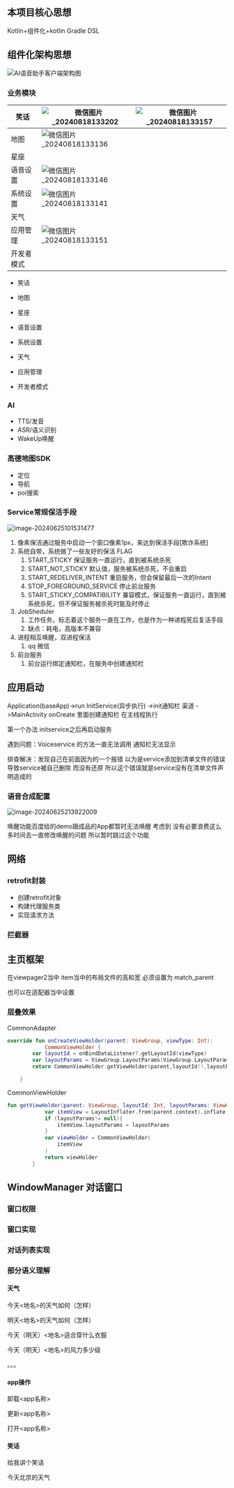 ## 本项目核心思想

Kotlin+组件化+kotlin Gradle DSL

## 组件化架构思想

![AI语音助手客户端架构图](https://cdn.jsdelivr.net/gh/mlf0214/blogImage@main/img/202406261058116.png)

### 业务模块

| 笑话       | ![微信图片_20240818133202](https://cdn.jsdelivr.net/gh/mlf0214/blogImage@main/img/202408181337458.jpg) | ![微信图片_20240818133157](https://cdn.jsdelivr.net/gh/mlf0214/blogImage@main/img/202408181337315.jpg) |
| ---------- | ------------------------------------------------------------ | ------------------------------------------------------------ |
| 地图       | ![微信图片_20240818133136](https://cdn.jsdelivr.net/gh/mlf0214/blogImage@main/img/202408181338326.jpg) |                                                              |
| 星座       |                                                              |                                                              |
| 语音设置   | ![微信图片_20240818133146](https://cdn.jsdelivr.net/gh/mlf0214/blogImage@main/img/202408181338661.jpg) |                                                              |
| 系统设置   | ![微信图片_20240818133141](https://cdn.jsdelivr.net/gh/mlf0214/blogImage@main/img/202408181338850.jpg) |                                                              |
| 天气       |                                                              |                                                              |
| 应用管理   | ![微信图片_20240818133151](https://cdn.jsdelivr.net/gh/mlf0214/blogImage@main/img/202408181338320.jpg) |                                                              |
| 开发者模式 |                                                              |                                                              |



* 笑话

* 地图
* 星座
* 语音设置
* 系统设置
* 天气
* 应用管理
* 开发者模式

### AI

* TTS/发音
* ASR/语义识别
* WakeUp唤醒

### 高德地图SDK

* 定位
* 导航
* poi搜索

### Service常规保活手段

![image-20240625101531477](https://cdn.jsdelivr.net/gh/mlf0214/blogImage@main/img/202406251015618.png)

1. 像素保活通过服务中启动一个窗口像素1px，来达到保活手段[欺诈系统]
2. 系统自带，系统做了一些友好的保活  FLAG
   1. START_STICKY 保证服务一直运行，直到被系统杀死
   2. START_NOT_STICKY 默认值，服务被系统杀死，不会重启
   3. START_REDELIVER_INTENT 重启服务，但会保留最后一次的Intent
   4. STOP_FOREGROUND_SERVICE 停止前台服务
   5. START_STICKY_COMPATIBILITY 兼容模式，保证服务一直运行，直到被系统杀死，但不保证服务被杀死时能及时停止
3. JobSheduler
   1. 工作任务，标志着这个服务一直在工作，也是作为一种进程死后复活手段
   2. 缺点：耗电，高版本不兼容
4. 进程相互唤醒，双进程保活
   1. qq 微信
5. 前台服务
   1. 前台运行绑定通知栏，在服务中创建通知栏  

## 应用启动

Application(baseApp)->run InitService(异步执行) ->init通知栏 渠道 ->MainActivity onCreate 里面创建通知栏 在主线程执行

第一个办法 initservice之后再启动服务

遇到问题：Voiceservice 的方法一直无法调用 通知栏无法显示

排查解决：发现自己在前面因为的一个报错 以为是service添加到清单文件的错误 导致service被自己删除 而没有还原 所以这个错误就是service没有在清单文件声明造成的

### 语音合成配置

![image-20240625213922009](https://cdn.jsdelivr.net/gh/mlf0214/blogImage@main/img/202406252139110.png)

唤醒功能百度给的demo跟成品的App都暂时无法唤醒 考虑到 没有必要浪费这么多时间去一直修改唤醒的问题 所以暂时跳过这个功能

## 网络

### retrofit封装

* 创建retrofit对象
* 构建代理服务类
* 实现请求方法

### 拦截器

## 主页框架

在viewpager2当中 item当中的布局文件的高和宽 必须设置为 match_parent

也可以在适配器当中设置

### 层叠效果

CommonAdapter

```kotlin
override fun onCreateViewHolder(parent: ViewGroup, viewType: Int):
            CommonViewHolder {
        var layoutId = onBindDataListener?.getLayoutId(viewType)
        var layoutParams = ViewGroup.LayoutParams(ViewGroup.LayoutParams.MATCH_PARENT, ViewGroup.LayoutParams.MATCH_PARENT)
        return CommonViewHolder.getViewHolder(parent,layoutId!!,layoutParams)

    }
```

CommonViewHolder

```kotlin
fun getViewHolder(parent: ViewGroup, layoutId: Int, layoutParams: ViewGroup.LayoutParams): CommonViewHolder {
            var itemView = LayoutInflater.from(parent.context).inflate(layoutId, parent, false)
            if (layoutParams!= null){
                itemView.layoutParams = layoutParams
            }
            var viewHolder = CommonViewHolder(
                itemView
            )
            return viewHolder
        }
```

## 	WindowManager 对话窗口

### 窗口权限

### 窗口实现

### 对话列表实现





### 部分语义理解

#### 天气

今天<地名>的天气如何（怎样）

明天<地名>的天气如何（怎样）

今天（明天）<地名>适合穿什么衣服

今天（明天）<地名>的风力多少级

。。。

#### app操作

卸载<app名称>

更新<app名称>

打开<app名称>

#### 笑话

给我讲个笑话





今天北京的天气
